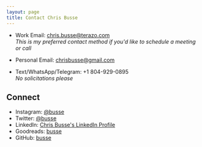 ```yaml
---
layout: page
title: Contact Chris Busse
---
```


 - Work Email: [chris.busse@terazo.com](mailto:chris.busse@terazo.com)<br />_This is my preferred contact method if you'd like to schedule a meeting or call_

 - Personal Email: [chrisbusse@gmail.com](mailto:chrisbusse@gmail.com)

 - Text/WhatsApp/Telegram: +1 804-929-0895<br />_No solicitations please_



## Connect

 - Instagram: [@busse](https://instagram.com/busse)
 - Twitter: [@busse](https://twitter.com/busse)
 - LinkedIn: [Chris Busse's LinkedIn Profile](https://linkedin.com/in/chrisbusse)
 - Goodreads: [busse](https://www.goodreads.com/user/show/47798502-busse)
 - GitHub: [busse](https://github.com/busse)

